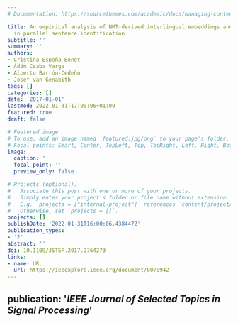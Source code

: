 ```yaml
---
# Documentation: https://sourcethemes.com/academic/docs/managing-content/

title: An empirical analysis of NMT-derived interlingual embeddings and their use
  in parallel sentence identification
subtitle: ''
summary: ''
authors:
- Cristina España-Bonet
- Ádám Csaba Varga
- Alberto Barrón-Cedeño
- Josef van Genabith
tags: []
categories: []
date: '2017-01-01'
lastmod: 2022-01-31T17:00:06+01:00
featured: true
draft: false

# Featured image
# To use, add an image named `featured.jpg/png` to your page's folder.
# Focal points: Smart, Center, TopLeft, Top, TopRight, Left, Right, BottomLeft, Bottom, BottomRight.
image:
  caption: ''
  focal_point: ''
  preview_only: false

# Projects (optional).
#   Associate this post with one or more of your projects.
#   Simply enter your project's folder or file name without extension.
#   E.g. `projects = ["internal-project"]` references `content/project/deep-learning/index.md`.
#   Otherwise, set `projects = []`.
projects: []
publishDate: '2022-01-31T16:00:06.438447Z'
publication_types:
- '2'
abstract: ''
doi: 10.1109/JSTSP.2017.2764273
links:
- name: URL
  url: https://ieeexplore.ieee.org/document/8070942
---
```

publication: '*IEEE Journal of Selected Topics in Signal Processing*'
---
